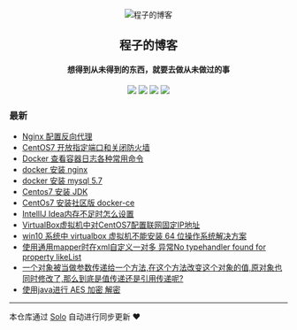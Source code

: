 <p align="center"><img alt="程子的博客" src="http://www.qiniudns.chengzime.com.cn/%E5%A4%B4%E5%83%8F"></p><h2 align="center">
程子的博客
</h2>

<h4 align="center">想得到从未得到的东西，就要去做从未做过的事</h4>
<p align="center"><a title="程子的博客" target="_blank" href="https://github.com/chengzime/solo-blog"><img src="https://img.shields.io/github/last-commit/chengzime/solo-blog.svg?style=flat-square&color=FF9900"></a>
<a title="GitHub repo size in bytes" target="_blank" href="https://github.com/chengzime/solo-blog"><img src="https://img.shields.io/github/repo-size/chengzime/solo-blog.svg?style=flat-square"></a>
<a title="Solo Version" target="_blank" href="https://github.com/b3log/solo/releases"><img src="https://img.shields.io/badge/solo-3.6.3-f1e05a.svg?style=flat-square&color=blueviolet"></a>
<a title="Hits" target="_blank" href="https://github.com/b3log/hits"><img src="https://hits.b3log.org/chengzime/solo-blog.svg"></a></p>

### 最新

* [Nginx 配置反向代理](http://www.chengzime.com.cn:8888/articles/2019/08/15/1565864216388.html)
* [CentOS7 开放指定端口和关闭防火墙](http://www.chengzime.com.cn:8888/articles/2019/08/15/1565852767719.html)
* [Docker 查看容器日志各种常用命令](http://www.chengzime.com.cn:8888/articles/2019/08/13/1565693875276.html)
* [docker 安装 nginx](http://www.chengzime.com.cn:8888/articles/2019/08/08/1565249176000.html)
* [docker 安装 mysql 5.7](http://www.chengzime.com.cn:8888/articles/2019/08/07/1565175605000.html)
* [Centos7 安装 JDK](http://www.chengzime.com.cn:8888/articles/2019/08/07/1565172836000.html)
* [CentOs7 安装社区版 docker-ce](http://www.chengzime.com.cn:8888/articles/2019/08/07/1565170875000.html)
* [IntellIJ Idea内存不足时怎么设置](http://www.chengzime.com.cn:8888/articles/2019/08/06/1565083104000.html)
* [VirtualBox虚拟机中对CentOS7配置联网固定IP地址](http://www.chengzime.com.cn:8888/articles/2019/08/02/1564712795000.html)
* [win10 系统中 virtualbox 虚拟机不能安装 64 位操作系统解决方案](http://www.chengzime.com.cn:8888/articles/2019/08/01/1564626395000.html)
* [使用通用mapper时在xml自定义一对多 异常No typehandler found for property likeList](http://www.chengzime.com.cn:8888/articles/2019/07/15/1563160495000.html)
* [一个对象被当做参数传递给一个方法,在这个方法改变这个对象的值,原对象也同时修改了,那么到底是值传递还是引用传递呢?](http://www.chengzime.com.cn:8888/articles/2019/07/08/1562575854000.html)
* [使用java进行  AES 加密 解密](http://www.chengzime.com.cn:8888/articles/2017/08/30/1504061852000.html)



---

本仓库通过 [Solo](https://github.com/b3log/solo) 自动进行同步更新 ❤️ 